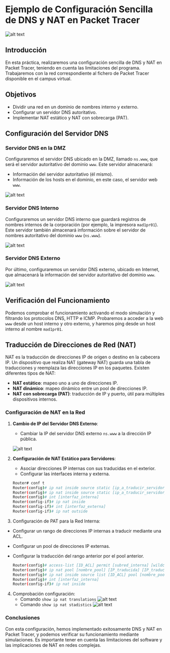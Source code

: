 # Ejemplo de Configuración Sencilla de DNS y NAT en Packet Tracer
![alt text](/DNS_NAT/imagenes/image-4.png)
## Introducción

En esta práctica, realizaremos una configuración sencilla de DNS y NAT en Packet Tracer, teniendo en cuenta las limitaciones del programa. Trabajaremos con la red correspondiente al fichero de Packet Tracer disponible en el campus virtual.

## Objetivos

- Dividir una red en un dominio de nombres interno y externo.
- Configurar un servidor DNS autoritativo.
- Implementar NAT estático y NAT con sobrecarga (PAT).

## Configuración del Servidor DNS

### Servidor DNS en la DMZ

Configuraremos el servidor DNS ubicado en la DMZ, llamado `ns.www`, que será el servidor autoritativo del dominio `www`. Este servidor almacenará:

- Información del servidor autoritativo (él mismo).
- Información de los hosts en el dominio, en este caso, el servidor web `www`.

![alt text](image-5.png)

### Servidor DNS Interno

Configuraremos un servidor DNS interno que guardará registros de nombres internos de la corporación (por ejemplo, la impresora `mad1pr01`). Este servidor también almacenará información sobre el servidor de nombres autoritativo del dominio `www` (`ns.www`).

![alt text](image-6.png)

### Servidor DNS Externo

Por último, configuraremos un servidor DNS externo, ubicado en Internet, que almacenará la información del servidor autoritativo del dominio `www`.

![alt text](image-7.png)

## Verificación del Funcionamiento

Podemos comprobar el funcionamiento activando el modo simulación y filtrando los protocolos DNS, HTTP e ICMP. Probaremos a acceder a la web `www` desde un host interno y otro externo, y haremos ping desde un host interno al nombre `mad1pr01`.

## Traducción de Direcciones de Red (NAT)

NAT es la traducción de direcciones IP de origen o destino en la cabecera IP. Un dispositivo que realiza NAT (gateway NAT) guarda una tabla de traducciones y reemplaza las direcciones IP en los paquetes. Existen diferentes tipos de NAT:

- **NAT estático**: mapeo uno a uno de direcciones IP.
- **NAT dinámico**: mapeo dinámico entre un pool de direcciones IP.
- **NAT con sobrecarga (PAT)**: traducción de IP y puerto, útil para múltiples dispositivos internos.

### Configuración de NAT en la Red

1. **Cambio de IP del Servidor DNS Externo**:
   - Cambiar la IP del servidor DNS externo `ns.www` a la dirección IP pública.

   ![alt text](image-8.png)

2. **Configuración de NAT Estático para Servidores**:
   - Asociar direcciones IP internas con sus traducidas en el exterior.
   - Configurar las interfaces interna y externa.

   ```bash
   Router# conf t
   Router(config)# ip nat inside source static [ip_a_traducir_servidor_Web] [ip_traducida_servidor_Web]
   Router(config)# ip nat inside source static [ip_a_traducir_servidor_DNS] [ip_traducida_servidor_DNS]
   Router(config)# int [interfaz_interna]
   Router(config-if)# ip nat inside
   Router(config-if)# int [interfaz_externa]
   Router(config-if)# ip nat outside
    ```

3. Configuración de PAT para la Red Interna:
- Configurar un rango de direcciones IP internas a traducir mediante una ACL.
- Configurar un pool de direcciones IP externas.
- Configurar la traducción del rango anterior por el pool anterior.

    ```bash
    Router(config)# access-list [ID_ACL] permit [subred_interna] [wildcard_mask]
    Router(config)# ip nat pool [nombre_pool] [IP_traducida] [IP_traducida] netmask [máscara]
    Router(config)# ip nat inside source list [ID_ACL] pool [nombre_pool] overload
    Router(config)# int [interfaz_interna]
    Router(config-if)# ip nat inside
    ```
4. Comprobación configuración:
    - Comando `show ip nat translations`
    ![alt text](image-10.png)
    - Comando `show ip nat stadistics`
    ![alt text](image-9.png)
### Conclusiones
Con esta configuración, hemos implementado exitosamente DNS y NAT en Packet Tracer, y podemos verificar su funcionamiento mediante simulaciones. Es importante tener en cuenta las limitaciones del software y las implicaciones de NAT en redes complejas.
